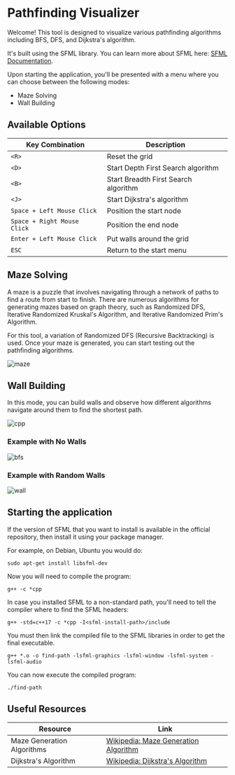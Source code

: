 # Pathfinding Visualizer #

Welcome! This tool is designed to visualize various pathfinding algorithms including BFS, DFS, and Dijkstra's algorithm. 

It's built using the SFML library. You can learn more about SFML here: [SFML Documentation](https://www.sfml-dev.org/documentation/2.6.1/).

Upon starting the application, you'll be presented with a menu where you can choose between the following modes:
- Maze Solving
- Wall Building

## Available Options ##

| Key Combination            | Description                                      |
|----------------------------|--------------------------------------------------|
| `<R>`                      | Reset the grid                                   |
| `<D>`                      | Start Depth First Search algorithm               |
| `<B>`                      | Start Breadth First Search algorithm             |
| `<J>`                      | Start Dijkstra's algorithm                       |
| `Space + Left Mouse Click` | Position the start node                          |
| `Space + Right Mouse Click`| Position the end node                            |
| `Enter + Left Mouse Click` | Put walls around the grid                        |
| `ESC`                      | Return to the start menu                         |


## Maze Solving ##
A maze is a puzzle that involves navigating through a network of paths to find a route from start to finish. There are numerous algorithms for generating mazes based on graph theory, such as Randomized DFS, Iterative Randomized Kruskal's Algorithm, and Iterative Randomized Prim's Algorithm.

For this tool, a variation of Randomized DFS (Recursive Backtracking) is used. Once your maze is generated, you can start testing out the pathfinding algorithms.

![maze](https://github.com/jkeresman01/Pathfinding-visualizer/assets/165517653/e251d24c-4272-4bcb-b9e9-289fa0650ac9)

## Wall Building ##
In this mode, you can build walls and observe how different algorithms navigate around them to find the shortest path.

![cpp](https://github.com/jkeresman01/Pathfinding-visualizer/assets/165517653/95befe9d-0665-430b-baf5-eae45ccf43cb)

### Example with No Walls ###
![bfs](https://github.com/jkeresman01/Pathfinding-visualizer/assets/165517653/607efa2a-ca2d-4521-9142-38d5c21ca8cf)

### Example with Random Walls ###
![wall](https://github.com/jkeresman01/Pathfinding-visualizer/assets/165517653/3859c0ab-3664-4077-bc69-f9b7bd8adbb6)


## Starting the application ##

If the version of SFML that you want to install is available in the official repository, then install it using your package manager.

For example, on Debian, Ubuntu you would do:
```
sudo apt-get install libsfml-dev
```

Now you will need to compile the program:
```
g++ -c *cpp
```

In case you installed SFML to a non-standard path, you'll need to tell the compiler where to find the SFML headers:
```
g++ -std=c++17 -c *cpp -I<sfml-install-path>/include
```

You must then link the compiled file to the SFML libraries in order to get the final executable.
```
g++ *.o -o find-path -lsfml-graphics -lsfml-window -lsfml-system -lsfml-audio
```
You can now execute the compiled program:
```
./find-path
```

## Useful Resources ##

| Resource                    | Link                                                                                      |
|-----------------------------|-------------------------------------------------------------------------------------------|
| Maze Generation Algorithms  | [Wikipedia: Maze Generation Algorithm](https://en.wikipedia.org/wiki/Maze_generation_algorithm) |
| Dijkstra's Algorithm        | [Wikipedia: Dijkstra's Algorithm](https://en.wikipedia.org/wiki/Dijkstra%27s_algorithm)        |


